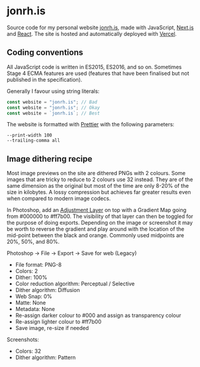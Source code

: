 # jonrh.is

Source code for my personal website [jonrh.is](https://jonrh.is), made with JavaScript,
[Next.js](https://nextjs.org/) and [React](https://reactjs.org/). The site is hosted and
automatically deployed with [Vercel](https://vercel.com/).

## Coding conventions

All JavaScript code is written in ES2015, ES2016, and so on. Sometimes Stage 4 ECMA features are
used (features that have been finalised but not published in the specification).

Generally I favour using string literals:

```javascript
const website = "jonrh.is"; // Bad
const website = "jonrh.is"; // Okay
const website = `jonrh.is`; // Best
```

The website is formatted with [Prettier](https://github.com/prettier/prettier) with the following
parameters:

```
--print-width 100
--trailing-comma all
```

## Image dithering recipe

Most image previews on the site are dithered PNGs with 2 colours. Some images
that are tricky to reduce to 2 colours use 32 instead. They are of the same
dimension as the original but most of the time are only 8-20% of the size in
kilobytes. A lossy compression but achieves far greater results even when
compared to modern image codecs.

In Photoshop, add an [Adjustment Layer](https://www.youtube.com/watch?v=2xlfgn60XsA)
on top with a Gradient Map going from #000000 to #ff7b00. The visibility of
that layer can then be toggled for the purpose of doing exports. Depending on
the image or screenshot it may be worth to reverse the gradient and play around
with the location of the mid-point between the black and orange. Commonly used
midpoints are 20%, 50%, and 80%.

Photoshop -> File -> Export -> Save for web (Legacy)

- File format: PNG-8
- Colors: 2
- Dither: 100%
- Color reduction algorithm: Perceptual / Selective
- Dither algorithm: Diffusion
- Web Snap: 0%
- Matte: None
- Metadata: None
- Re-assign darker colour to #000 and assign as transparency colour
- Re-assign lighter colour to #ff7b00
- Save image, re-size if needed

Screenshots:

- Colors: 32
- Dither algorithm: Pattern
